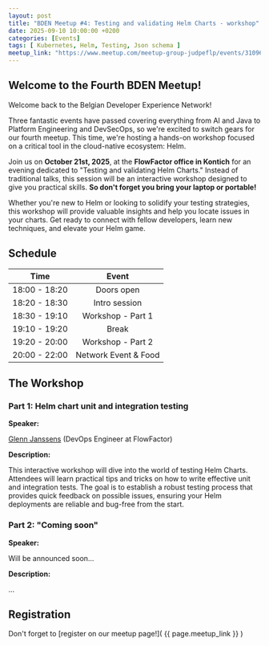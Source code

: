 ```yaml
---
layout: post
title: "BDEN Meetup #4: Testing and validating Helm Charts - workshop"
date: 2025-09-10 10:00:00 +0200
categories: [Events]
tags: [ Kubernetes, Helm, Testing, Json schema ]
meetup_link: "https://www.meetup.com/meetup-group-judpeflp/events/310966798"
---
```


## Welcome to the Fourth BDEN Meetup!
Welcome back to the Belgian Developer Experience Network!

Three fantastic events have passed covering everything from AI and Java to Platform Engineering and DevSecOps, so we're excited to switch gears for our fourth meetup. This time, we're hosting a hands-on workshop focused on a critical tool in the cloud-native ecosystem: Helm.

Join us on **October 21st, 2025**, at the **FlowFactor office in Kontich** for an evening dedicated to "Testing and validating Helm Charts." Instead of traditional talks, this session will be an interactive workshop designed to give you practical skills. **So don't forget you bring your laptop or portable!**

Whether you're new to Helm or looking to solidify your testing strategies, this workshop will provide valuable insights and help you locate issues in your charts. Get ready to connect with fellow developers, learn new techniques, and elevate your Helm game.

## Schedule

|     Time      |                      Event                       |
|:-------------:|:------------------------------------------------:|
| 18:00 - 18:20 |                    Doors open                    |
| 18:20 - 18:30 |                  Intro session                   |
| 18:30 - 19:10 |               Workshop - Part 1                  |
| 19:10 - 19:20 |                       Break                      |
| 19:20 - 20:00 |               Workshop - Part 2                  |
| 20:00 - 22:00 |               Network Event & Food               |

## The Workshop

### Part 1: Helm chart unit and integration testing

**Speaker:**

[Glenn Janssens](https://www.linkedin.com/in/glenn-janssens-89155517b/) (DevOps Engineer at FlowFactor)

**Description:**

This interactive workshop will dive into the world of testing Helm Charts. Attendees will learn practical tips and tricks on how to write effective unit and integration tests. The goal is to establish a robust testing process that provides quick feedback on possible issues, ensuring your Helm deployments are reliable and bug-free from the start.

### Part 2: "Coming soon"

**Speaker:**

Will be announced soon...

**Description:**

...

## Registration

Don't forget to [register on our meetup page!]( {{ page.meetup_link }} )
